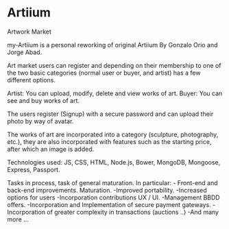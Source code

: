 # Artiium
Artwork Market

my-Artiium is a personal reworking of original Artiium By Gonzalo Orio and Jorge Abad.

Art market users can register and depending on their membership
to one of the two basic categories (normal user or buyer, and artist) has a few different options.

Artist: You can upload, modify, delete and view works of art.
Buyer: You can see and buy works of art.

The users register (Signup) with a secure password and can upload their photo by way of avatar.

The works of art are incorporated into a category (sculpture, photography, etc.),
they are also incorporated with features such as the starting price, after which an image is added.

Technologies used: JS, CSS, HTML, Node.js, Bower, MongoDB, Mongoose, Express, Passport.

Tasks in process, task of general maturation. In particular: - Front-end and back-end improvements. Maturation. -Improved portability. -Increased options for users -Incorporation contributions UX / UI. -Management BBDD offers. -Incorporation and Implementation of secure payment gateways. -Incorporation of greater complexity in transactions (auctions ..) -And many more ...
